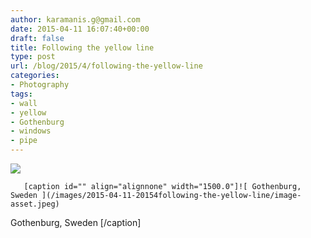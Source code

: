```yaml
---
author: karamanis.g@gmail.com
date: 2015-04-11 16:07:40+00:00
draft: false
title: Following the yellow line
type: post
url: /blog/2015/4/following-the-yellow-line
categories:
- Photography
tags:
- wall
- yellow
- Gothenburg
- windows
- pipe
---
```


![](/images/2015-04-11-20154following-the-yellow-line/image-asset.jpeg)

  


  
       [caption id="" align="alignnone" width="1500.0"]![ Gothenburg, Sweden ](/images/2015-04-11-20154following-the-yellow-line/image-asset.jpeg)
 Gothenburg, Sweden [/caption]
